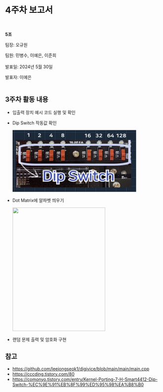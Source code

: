 # 4주차 보고서
</br>

**5조**   

팀장: 오규원

팀원: 민병수, 이예은, 이준희   
</br>
발표일: 2024년 5월 30일

발표자: 이예은
</br>
</br>

## 3주차 활동 내용
+ 입출력 장치 예시 코드 실행 및 확인
+ Dip Switch 작동값 확인
  
  <img src="https://github.com/IoT-programing-team-5/IoT-Project/blob/main/report/img/dip%20%EC%9E%91%EB%8F%99%EA%B0%92.PNG" width="400" height="200"/>
+ Dot Matrix에 알파벳 띄우기

  <img src="https://github.com/IoT-programing-team-5/IoT-Project/blob/main/report/img/dot%20%EC%95%8C%ED%8C%8C%EB%B2%B3.gif" width="300" height="400"/>
+ 랜덤 문제 출력 및 암호화 구현


## 참고
+ https://github.com/leejongseok1/digivice/blob/main/main/main.cpp
+ https://cccding.tistory.com/80
+ https://comonyo.tistory.com/entry/Kernel-Porting-7-H-Smart4412-Dip-Switch-%EC%9E%91%EB%8F%99%ED%95%98%EA%B8%B0
